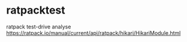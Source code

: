 # ratpacktest
ratpack test-drive
analyse https://ratpack.io/manual/current/api/ratpack/hikari/HikariModule.html 
